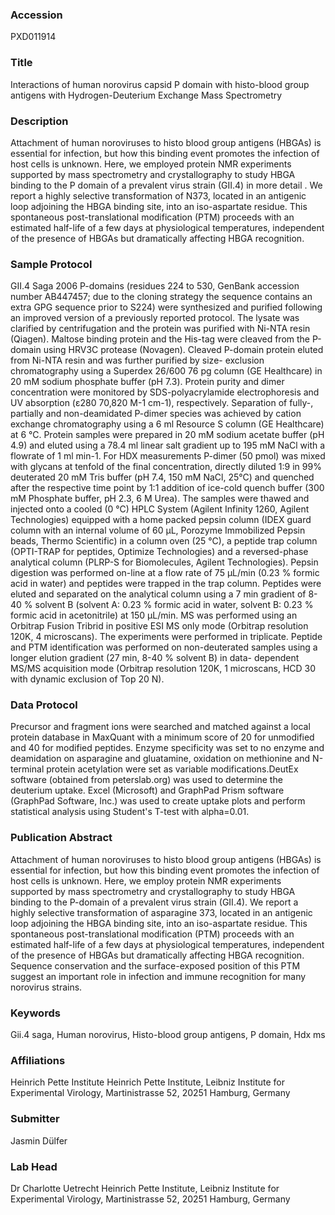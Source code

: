 ### Accession
PXD011914

### Title
Interactions of human norovirus capsid P domain with histo-blood group antigens with Hydrogen-Deuterium Exchange Mass Spectrometry

### Description
Attachment of human noroviruses to histo blood group antigens (HBGAs) is essential for infection, but how this binding event promotes the  infection of host cells is unknown. Here, we employed protein NMR experiments supported by mass spectrometry and crystallography to study  HBGA binding to the P domain of a prevalent virus strain (GII.4) in more detail . We report a highly selective transformation of N373,  located in an antigenic loop adjoining the HBGA binding site, into an iso-aspartate residue. This spontaneous post-translational modification  (PTM) proceeds with an estimated half-life of a few days at physiological temperatures, independent of the presence of HBGAs but dramatically  affecting HBGA recognition.

### Sample Protocol
GII.4 Saga 2006 P-domains (residues 224 to 530, GenBank accession number AB447457; due to the cloning strategy the sequence contains an extra  GPG sequence prior to S224) were synthesized and purified following an improved version of a previously reported protocol. The lysate was  clarified by centrifugation and the protein was purified with Ni-NTA resin (Qiagen). Maltose binding protein and the His-tag were cleaved  from the P-domain using HRV3C protease (Novagen). Cleaved P-domain protein eluted from Ni-NTA resin and was further purified by size- exclusion chromatography using a Superdex 26/600 76 pg column (GE Healthcare) in 20 mM sodium phosphate buffer (pH 7.3). Protein purity and  dimer concentration were monitored by SDS-polyacrylamide electrophoresis and UV absorption (ε280 70,820 M-1 cm-1), respectively. Separation  of fully-, partially and non-deamidated P-dimer species was achieved by cation exchange chromatography using a 6 ml Resource S column (GE  Healthcare) at 6 °C. Protein samples were prepared in 20 mM sodium acetate buffer (pH 4.9) and eluted using a 78.4 ml linear salt gradient up  to 195 mM NaCl with a flowrate of 1 ml min-1. For HDX measurements P-dimer (50 pmol) was mixed with glycans at tenfold of the final  concentration, directly diluted 1:9 in 99% deuterated 20 mM Tris buffer (pH 7.4, 150 mM NaCl, 25°C) and quenched after the respective time  point by 1:1 addition of ice-cold quench buffer (300 mM Phosphate buffer, pH 2.3, 6 M Urea).  The samples were thawed and injected onto a cooled (0 °C) HPLC System (Agilent Infinity 1260, Agilent Technologies) equipped with a home  packed pepsin column (IDEX guard column with an internal volume of 60 µL, Porozyme Immobilized Pepsin beads, Thermo Scientific) in a column  oven (25 °C), a peptide trap column (OPTI-TRAP for peptides, Optimize Technologies) and a reversed-phase analytical column (PLRP-S for  Biomolecules, Agilent Technologies). Pepsin digestion was performed on-line at a flow rate of 75 µL/min (0.23 % formic acid in water) and  peptides were trapped in the trap column. Peptides were eluted and separated on the analytical column using a 7 min gradient of 8-40 %  solvent B (solvent A: 0.23 % formic acid in water, solvent B: 0.23 % formic acid in acetonitrile) at 150 µL/min. MS was performed using an  Orbitrap Fusion Tribrid in positive ESI MS only mode (Orbitrap resolution 120K, 4 microscans). The experiments were performed in triplicate.   Peptide and PTM identification was performed on non-deuterated samples using a longer elution gradient (27 min, 8-40 % solvent B) in data- dependent MS/MS acquisition mode (Orbitrap resolution 120K, 1 microscans, HCD 30 with dynamic exclusion of Top 20 N).

### Data Protocol
Precursor and fragment ions were searched and matched against a local protein database in MaxQuant with a minimum score of 20 for unmodified  and 40 for modified peptides. Enzyme specificity was set to no enzyme and deamidation on asparagine and gluatamine, oxidation on methionine  and N-terminal protein acetylation were set as variable modifications.DeutEx software (obtained from peterslab.org) was used to determine the  deuterium uptake. Excel (Microsoft) and GraphPad Prism software (GraphPad Software, Inc.) was used to create uptake plots and perform  statistical analysis using Student's T-test with alpha=0.01.

### Publication Abstract
Attachment of human noroviruses to histo blood group antigens (HBGAs) is essential for infection, but how this binding event promotes the infection of host cells is unknown. Here, we employ protein NMR experiments supported by mass spectrometry and crystallography to study HBGA binding to the P-domain of a prevalent virus strain (GII.4). We report a highly selective transformation of asparagine 373, located in an antigenic loop adjoining the HBGA binding site, into an iso-aspartate residue. This spontaneous post-translational modification (PTM) proceeds with an estimated half-life of a few days at physiological temperatures, independent of the presence of HBGAs but dramatically affecting HBGA recognition. Sequence conservation and the surface-exposed position of this PTM suggest an important role in infection and immune recognition for many norovirus strains.

### Keywords
Gii.4 saga, Human norovirus, Histo-blood group antigens, P domain, Hdx ms

### Affiliations
Heinrich Pette Institute
Heinrich Pette Institute, Leibniz Institute for Experimental Virology, Martinistrasse 52, 20251 Hamburg, Germany

### Submitter
Jasmin Dülfer

### Lab Head
Dr Charlotte Uetrecht
Heinrich Pette Institute, Leibniz Institute for Experimental Virology, Martinistrasse 52, 20251 Hamburg, Germany


